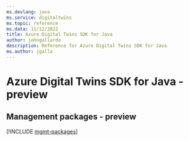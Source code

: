 ```yaml
---
ms.devlang: java
ms.service: digitaltwins
ms.topic: reference
ms.data: 11/12/2022
title: Azure Digital Twins SDK for Java
author: johngallardo
description: Reference for Azure Digital Twins SDK for Java
ms.author: jgalla
---
```

# Azure Digital Twins SDK for Java - preview

## Management packages - preview
[!INCLUDE [mgmt-packages](digital-twins-mgmt-index.md)]